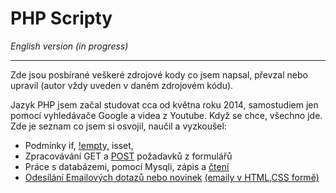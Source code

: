 <h1>PHP Scripty</h1>
<i>English version (in progress)</i>
<hr>
<p>Zde jsou posbírané veškeré zdrojové kody co jsem napsal, převzal nebo upravil (autor vždy uveden v daném zdrojovém kódu).</p>
<p>Jazyk PHP jsem začal studovat cca od května roku 2014, samostudiem jen pomocí vyhledávače Google a videa z Youtube. Když se chce, všechno jde. Zde je seznam co jsem si osvojil, naučil a vyzkoušel:</p>
<ul>
    <li>Podmínky if, <a href="https://github.com/jakubkrizka/PHP/blob/master/email/email.php#L4">!empty,</a> isset, </li>
    <li>Zpracovávání GET a <a href="https://github.com/jakubkrizka/PHP/blob/master/login/login.php#L9">POST</a> požadavků z formulářů</li>
    <li>Práce s databázemi, pomocí Mysqli, zápis a <a href="https://github.com/jakubkrizka/PHP/blob/master/login/login.php#L23">čtení</a></li>
    <li><a href="https://github.com/jakubkrizka/PHP/blob/master/email/email.php#L46">Odesílání Emailových dotazů nebo novinek</a> <a href="https://github.com/jakubkrizka/PHP/blob/master/email/email.php#L20">(emaily v HTML,CSS formě)</a></li>
</ul>